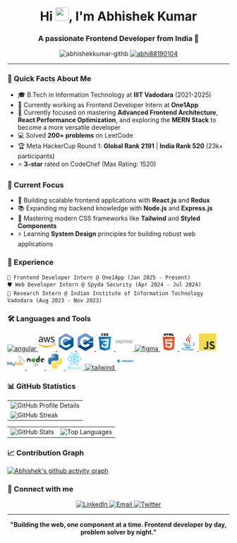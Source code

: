 
<h1 align="center">Hi <img src="https://raw.githubusercontent.com/MartinHeinz/MartinHeinz/master/wave.gif" width="30px" height="30px">, I'm Abhishek Kumar</h1>
<h3 align="center">A passionate Frontend Developer from India 🚀</h3>

<p align="center">
    <img src="https://komarev.com/ghpvc/?username=abhishekkumar-githb&label=Profile%20views&color=0e75b6&style=flat" alt="abhishekkumar-githb" />
    <a href="https://twitter.com/abhi88190104" target="blank">
        <img src="https://img.shields.io/twitter/follow/abhi88190104?logo=twitter&style=for-the-badge" alt="abhi88190104" />
    </a>
</p>

---

### 🚀 Quick Facts About Me

- 🎓 B.Tech in Information Technology at **IIIT Vadodara** (2021-2025)
- 💼 Currently working as Frontend Developer Intern at **One1App**
- 🌱 Currently focused on mastering **Advanced Frontend Architecture**, **React Performance Optimization**, and exploring the **MERN Stack** to become a more versatile developer
- 💻 Solved **200+ problems** on LeetCode
- 🏆 Meta HackerCup Round 1: **Global Rank 2191** | **India Rank 520** (23k+ participants)
- ⭐ **3-star** rated on CodeChef (Max Rating: 1520)

### 🎯 Current Focus

- 🔨 Building scalable frontend applications with **React.js** and **Redux**
- 📚 Expanding my backend knowledge with **Node.js** and **Express.js**
- 🎨 Mastering modern CSS frameworks like **Tailwind** and **Styled Components**
- ⚡ Learning **System Design** principles for building robust web applications

### 💼 Experience

```text
🚀 Frontend Developer Intern @ One1App (Jan 2025 - Present)
🛡️ Web Developer Intern @ Spyda Security (Apr 2024 - Jul 2024)
🔬 Research Intern @ Indian Institute of Information Technology Vadodara (Aug 2023 - Nov 2023)
```

### 🛠️ Languages and Tools

<p align="left">
    <a href="https://angular.io" target="_blank" rel="noreferrer">
        <img src="https://angular.io/assets/images/logos/angular/angular.svg" alt="angular" width="40" height="40"/>
    </a>
    <a href="https://aws.amazon.com" target="_blank" rel="noreferrer">
        <img src="https://raw.githubusercontent.com/devicons/devicon/master/icons/amazonwebservices/amazonwebservices-original-wordmark.svg" alt="aws" width="40" height="40"/>
    </a>
    <a href="https://www.cprogramming.com/" target="_blank" rel="noreferrer">
        <img src="https://raw.githubusercontent.com/devicons/devicon/master/icons/c/c-original.svg" alt="c" width="40" height="40"/>
    </a>
    <a href="https://www.w3schools.com/cpp/" target="_blank" rel="noreferrer">
        <img src="https://raw.githubusercontent.com/devicons/devicon/master/icons/cplusplus/cplusplus-original.svg" alt="cplusplus" width="40" height="40"/>
    </a>
    <a href="https://www.w3schools.com/css/" target="_blank" rel="noreferrer">
        <img src="https://raw.githubusercontent.com/devicons/devicon/master/icons/css3/css3-original-wordmark.svg" alt="css3" width="40" height="40"/>
    </a>
    <a href="https://expressjs.com" target="_blank" rel="noreferrer">
        <img src="https://raw.githubusercontent.com/devicons/devicon/master/icons/express/express-original-wordmark.svg" alt="express" width="40" height="40"/>
    </a>
    <a href="https://www.figma.com/" target="_blank" rel="noreferrer">
        <img src="https://www.vectorlogo.zone/logos/figma/figma-icon.svg" alt="figma" width="40" height="40"/>
    </a>
    <a href="https://www.w3.org/html/" target="_blank" rel="noreferrer">
        <img src="https://raw.githubusercontent.com/devicons/devicon/master/icons/html5/html5-original-wordmark.svg" alt="html5" width="40" height="40"/>
    </a>
    <a href="https://www.java.com" target="_blank" rel="noreferrer">
        <img src="https://raw.githubusercontent.com/devicons/devicon/master/icons/java/java-original.svg" alt="java" width="40" height="40"/>
    </a>
    <a href="https://developer.mozilla.org/en-US/docs/Web/JavaScript" target="_blank" rel="noreferrer">
        <img src="https://raw.githubusercontent.com/devicons/devicon/master/icons/javascript/javascript-original.svg" alt="javascript" width="40" height="40"/>
    </a>
    <a href="https://www.mysql.com/" target="_blank" rel="noreferrer">
        <img src="https://raw.githubusercontent.com/devicons/devicon/master/icons/mysql/mysql-original-wordmark.svg" alt="mysql" width="40" height="40"/>
    </a>
    <a href="https://nodejs.org" target="_blank" rel="noreferrer">
        <img src="https://raw.githubusercontent.com/devicons/devicon/master/icons/nodejs/nodejs-original-wordmark.svg" alt="nodejs" width="40" height="40"/>
    </a>
    <a href="https://www.python.org" target="_blank" rel="noreferrer">
        <img src="https://raw.githubusercontent.com/devicons/devicon/master/icons/python/python-original.svg" alt="python" width="40" height="40"/>
    </a>
    <a href="https://reactjs.org/" target="_blank" rel="noreferrer">
        <img src="https://raw.githubusercontent.com/devicons/devicon/master/icons/react/react-original-wordmark.svg" alt="react" width="40" height="40"/>
    </a>
    <a href="https://tailwindcss.com/" target="_blank" rel="noreferrer">
        <img src="https://www.vectorlogo.zone/logos/tailwindcss/tailwindcss-icon.svg" alt="tailwind" width="40" height="40"/>
    </a>
    <a href="https://webpack.js.org" target="_blank" rel="noreferrer">
        <img src="https://raw.githubusercontent.com/devicons/devicon/d00d0969292a6569d45b06d3f350f463a0107b0d/icons/webpack/webpack-original-wordmark.svg" alt="webpack" width="40" height="40"/>
    </a>
</p>

### 📊 GitHub Statistics

<table>
  <tr>
    <td>
      <img src="https://github-profile-summary-cards.vercel.app/api/cards/profile-details?username=abhishekkumar-githb&theme=tokyonight" alt="GitHub Profile Details"/>
    </td>
  </tr>
  <tr>
    <td>
      <img src="https://github-readme-streak-stats.herokuapp.com/?user=abhishekkumar-githb&theme=tokyonight" alt="GitHub Streak"/>
    </td>
  </tr>
</table>

<table>
  <tr>
    <td>
      <img src="https://github-readme-stats.vercel.app/api?username=abhishekkumar-githb&show_icons=true&theme=tokyonight&include_all_commits=true&count_private=true" alt="GitHub Stats"/>
    </td>
    <td>
      <img src="https://github-readme-stats.vercel.app/api/top-langs/?username=abhishekkumar-githb&layout=compact&theme=tokyonight" alt="Top Languages"/>
    </td>
  </tr>
</table>

### 📈 Contribution Graph

[![Abhishek's github activity graph](https://github-readme-activity-graph.vercel.app/graph?username=abhishekkumar-githb&bg_color=1a1b27&color=38bdae&line=70a5fd&point=bf91f3&area=true&hide_border=true)](https://github.com/ashutosh00710/github-readme-activity-graph)

### 🤝 Connect with me

<p align="center">
    <a href="https://linkedin.com/in/abhishekkr18" target="_blank">
        <img src="https://img.shields.io/badge/LinkedIn-0077B5?style=for-the-badge&logo=linkedin&logoColor=white" alt="LinkedIn"/>
    </a>
    <a href="mailto:abhishekiiitv@gmail.com">
        <img src="https://img.shields.io/badge/Gmail-D14836?style=for-the-badge&logo=gmail&logoColor=white" alt="Email"/>
    </a>
    <a href="https://twitter.com/abhi88190104" target="_blank">
        <img src="https://img.shields.io/badge/Twitter-1DA1F2?style=for-the-badge&logo=twitter&logoColor=white" alt="Twitter"/>
    </a>
  
</p>

---

<p align="center">
    <b>"Building the web, one component at a time. Frontend developer by day, problem solver by night."</b>
</p>
